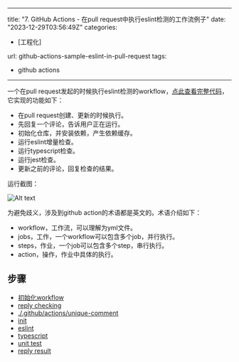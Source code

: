 
---
title: "7. GitHub Actions - 在pull request中执行eslint检测的工作流例子"
date: "2023-12-29T03:56:49Z"
categories:
  - [工程化]

url: github-actions-sample-eslint-in-pull-request
tags:
  - github actions

---


<!--hexo
---
url: github-actions-sample-eslint-in-pull-request
tags:
  - github actions
---
-->

一个在pull request发起的时候执行eslint检测的workflow，[点此查看完整代码](https://github.com/taoliujun/npm-packages/blob/master/.github/workflows/check-pull-request.yml)，它实现的功能如下：

- 在pull request创建、更新的时候执行。
- 先回复一个评论，告诉用户正在运行。
- 初始化仓库，并安装依赖，产生依赖缓存。
- 运行eslint增量检查。
- 运行typescript检查。
- 运行jest检查。
- 更新之前的评论，回复检查的结果。

运行截图：

![Alt text](https://github.com/taoliujun/blog/assets/5689134/09c86bc1-ada1-41c3-9f8f-7e6c46f8204e)

为避免歧义，涉及到github action的术语都是英文的。术语介绍如下：

* workflow，工作流，可以理解为yml文件。
* jobs，工作，一个workflow可以包含多个job，并行执行。
* steps，作业，一个job可以包含多个step，串行执行。
* action，操作，作业中具体的执行。

## 步骤

- [初始化workflow](https://github.com/taoliujun/blog/issues/36#issuecomment-1871790603)
- [reply checking](https://github.com/taoliujun/blog/issues/36#issuecomment-1871806576)
- [./.github/actions/unique-comment](https://github.com/taoliujun/blog/issues/36#issuecomment-1871818126)
- [init](https://github.com/taoliujun/blog/issues/36#issuecomment-1871862632)
- [eslint](https://github.com/taoliujun/blog/issues/36#issuecomment-1871862779)
- [typescript](https://github.com/taoliujun/blog/issues/36#issuecomment-1871862850)
- [unit test](https://github.com/taoliujun/blog/issues/36#issuecomment-1871863037)
- [reply result](https://github.com/taoliujun/blog/issues/36#issuecomment-1871863117)